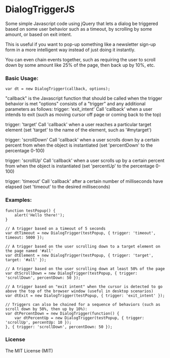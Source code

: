 DialogTriggerJS
===============

Some simple Javascript code using jQuery that lets a dialog be triggered based on some user behavior such as a timeout, by scrolling by some amount, or based on exit intent.

This is useful if you want to pop-up something like a newsletter sign-up form in a more intelligent way instead of just doing it instantly.

You can even chain events together, such as requiring the user to scroll down by some amount like 25% of the page, then back up by 10%, etc.

### Basic Usage:

	var dt = new DialogTrigger(callback, options);

"callback" is the Javascript function that should be called when the trigger behavior is met
"options" consists of a "trigger" and any additional parameters as follows:
   trigger: 'exit_intent'
   Call 'callback' when a user intends to exit (such as moving cursor off page or coming back to the top)
   
   trigger: 'target'
   Call 'callback' when a user reaches a particular target element (set 'target' to the name of the element, such as '#mytarget')
   
   trigger: 'scrollDown'
   Call 'callback' when a user scrolls down by a certain percent from when the object is instantiated (set 'percentDown' to the percentage 0-100)
   
   trigger: 'scrollUp'
   Call 'callback' when a user scrolls up by a certain percent from when the object is instantiated (set 'percentUp' to the percentage 0-100)
   
   trigger: 'timeout'
   Call 'callback' after a certain number of milliseconds have elapsed (set 'timeout' to the desired milliseconds)

### Examples:
	function testPopup() {
		alert('Hello there!');
	}

	// A trigger based on a timeout of 5 seconds
	var dtTimeout = new DialogTrigger(testPopup, { trigger: 'timeout', timeout: 5000 });

	// A trigger based on the user scrolling down to a target element on the page named '#all'
	var dtElement = new DialogTrigger(testPopup, { trigger: 'target', target: '#all' });

	// A trigger based on the user scrolling down at least 50% of the page
	var dtScrollDown = new DialogTrigger(testPopup, { trigger: 'scrollDown', percentDown: 50 });

	// A trigger based on "exit intent" when the cursor is detected to go above the top of the browser window (useful in desktop scenarios)
	var dtExit = new DialogTrigger(testPopup, { trigger: 'exit_intent' });

	// Triggers can also be chained for a sequence of behaviors (such as scroll down by 50%, then up by 10%):
	var dtPercentDown = new DialogTrigger(function() {
		var dtPercentUp = new DialogTrigger(testPopup, { trigger: 'scrollUp', percentUp: 10 });
	}, { trigger: 'scrollDown', percentDown: 50 });

### License
The MIT License (MIT)
